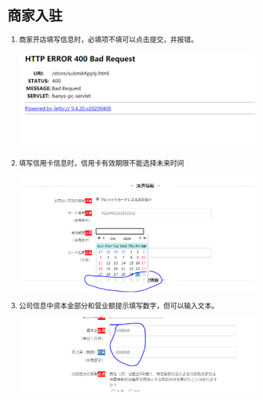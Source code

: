 # 商家入驻

1. 商家开店填写信息时，必填项不填可以点击提交，并报错。

   ![20201030163801](https://raw.githubusercontent.com/a1609jk/Typora-Picgo/master/imgs/20201030163801.png)

2. 填写信用卡信息时，信用卡有效期限不能选择未来时间

   ![20201030163727](https://raw.githubusercontent.com/a1609jk/Typora-Picgo/master/imgs/20201030163727.png)

3. 公司信息中资本金部分和营业额提示填写数字，但可以输入文本。

   ![20201030164154](https://raw.githubusercontent.com/a1609jk/Typora-Picgo/master/imgs/20201030164154.png)

